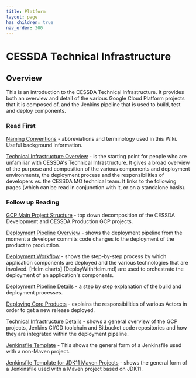 ```yaml
---
title: Platform
layout: page
has_children: true
nav_order: 300
---
```


# CESSDA Technical Infrastructure

## Overview

This is an introduction to the CESSDA Technical Infrastructure. It provides both an overview and
 detail of the various Google Cloud Platform projects that it is composed of, and the Jenkins
  pipeline that is used to build, test and deploy components.

### Read First

[Naming Conventions](NamingConventions.md) - abbreviations and terminology used in this Wiki. Useful background information.

[Technical Infrastructure Overview](TechnicalInfrastructureOverview.md) - is the starting point
 for people who are unfamiliar with CESSDA's Technical Infrastructure. It gives a broad overview
  of the purpose and composition of the various components and deployment environments, the
   deployment process and the responsibilities of developers vs. the CESSDA MO technical team.
    It links to the following pages (which can be read in conjunction with it, or on a standalone basis).

### Follow up Reading

[GCP Main Project Structure](GcpMainProjectStructure.md) - top down decomposition of the CESSDA Development and CESSDA Production GCP projects.

[Deployment Pipeline Overview](DeploymentPipelineOverview.md) - shows the deployment pipeline from
 the moment a developer commits code changes to the deployment of the product to production.

[Deployment Workflow](DeploymentWorkFlow.md) - shows the step-by-step process by which application
 components are deployed and the various technologies that are involved. [Helm charts]
 (DeployWithHelm.md) are used to orchestrate the deployment of an application's components.

[Deployment Pipeline Details](DeploymentPipelineDetails.md) - a step by step explanation of the
 build and deployment processes.

[Deploying Core Products](DeployingCoreProducts.md) - explains the responsibilities of various
 Actors in order to get a new release deployed.

[Technical Infrastructure Details](TechnicalInfrastructureDetails.md) - shows a general overview
 of the GCP projects, Jenkins CI/CD toolchain and Bitbucket code repositories and how they are
  integrated within the deployment pipeline.

[Jenkinsfile Template](TemplateJenkinsfile.md) - This shows the general form of a Jenkinsfile used
 with a non-Maven project.

[Jenkinsfile Template for JDK11 Maven Projects](TemplateJenkinsfileForJDK11MavenProjects.md) -
 shows the general form of a Jenkinsfile used with a Maven project based on JDK11.
